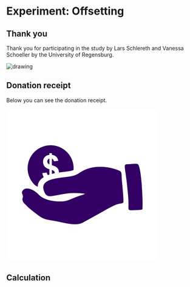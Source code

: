 # Experiment: Offsetting 
## Thank you 

Thank you for participating in the study by Lars Schlereth and Vanessa Schoeller by the University of Regensburg.

<img src="https://github.com/Vanessa-project/Experiment/blob/gh-pages/2000px-Universit%C3%A4t_Regensburg_logo.svg.png" alt="drawing" width="200"/>


## Donation receipt

Below you can see the donation receipt.

![](https://github.com/Vanessa-project/Experiment/raw/gh-pages/monetary-donation.jpg)

## Calculation


